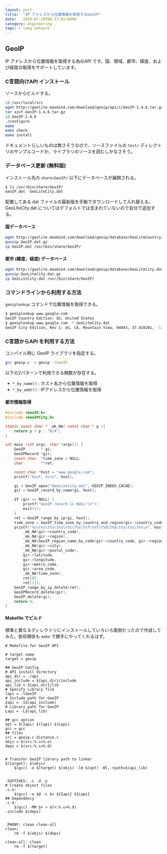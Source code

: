 ```yaml
---
layout: post
title:  "IP アドレスから位置情報を取得するGeoIP"
date:   2010-07-20T08:37:01+0900
category: engineering
tags: c-lang network
---
```


## GeoIP

IP アドレスから位置情報を取得する為のAPI です。国、領域、都市、緯度、および経度の取得をサポートしています。

### C言語向けAPI インストール

ソースからビルドする。

```sh
cd /usr/local/src
wget http://geolite.maxmind.com/download/geoip/api/c/GeoIP-1.4.6.tar.gz
tar xzvf GeoIP-1.4.6.tar.gz
cd GeoIP-1.4.6
./configure
make
make check
make install
```

ドキュメントらしいものは無さそうなので、ソースファイルの `test/` ディレクトリのサンプルコードか、ライブラリのソースを読むしかなさそう。

### データベース更新 (無料版)

インストール先の `share/GeoIP/` 以下にデータベースが展開される。

```sh
$ ls /usr/bin/share/GeoIP/
GeoIP.dat  GeoLiteCity.dat
```

配置してある dat ファイルの最新版を手動でダウンロードして入れ替える。GeoLiteCity.dat についてはデフォルトでは含まれていないので自分で追加する。

#### 国データベース

```sh
wget http://geolite.maxmind.com/download/geoip/database/GeoLiteCountry/GeoIP.dat.gz
gunzip GeoIP.dat.gz
cp GeoIP.dat /usr/bin/share/GeoIP/
```

#### 都市 (緯度，経度) データベース

```sh
wget http://geolite.maxmind.com/download/geoip/database/GeoLiteCity.dat.gz
gunzip GeoLiteCity.dat.gz
cp GeoListCity.dat /usr/bin/share/GeoIP/
```

### コマンドラインから利用する方法

`geoiplookup` コマンドで位置情報を取得できる。

```sh
$ geoiplookup www.google.com
GeoIP Country Edition: US, United States
$ geoiplookup www.google.com -f GeoLiteCity.dat
GeoIP City Edition, Rev 1: US, CA, Mountain View, 94043, 37.419201, -122.057404, 807, 650
```

### C言語からAPI を利用する方法

コンパイル時に GeoIP ライブラリを指定する。

```sh
gcc geoip.c -o geoip -lGeoIP
```

以下の2パターンで利用できる関数が存在する。

- `*_by_name()` : ホスト名から位置情報を取得
- `*_by_addr()` : IPアドレスから位置情報を取得


#### 都市情報取得

```c
#include <GeoIP.h>
#include <GeoIPCity.h>

static const char * _mk_NA( const char * p ){
    return p ? p : "N/A";
}

int main (int argc, char *argv[]) {
    GeoIP       * gi;
    GeoIPRecord *gir;
    const char  *time_zone = NULL;
    char        **ret;

    const char *host = "www.google.com";
    printf("host: %s\n", host);

    gi = GeoIP_open("GeoLiteCity.dat", GEOIP_INDEX_CACHE);
    gir = GeoIP_record_by_name(gi, host);

    if (gir == NULL) {
        printf("GeoIP record is NULL!\n");
        exit(1);
    }
    ret = GeoIP_range_by_ip(gi, host);
    time_zone = GeoIP_time_zone_by_country_and_region(gir->country_code, gir->region);
    printf("%s\t%s\t%s\t%s\t%s\t%s\t%f\t%f\t%d\t%d\t%s\t%s\t%s\n", host,
        _mk_NA(gir->country_code),
        _mk_NA(gir->region),
        _mk_NA(GeoIP_region_name_by_code(gir->country_code, gir->region)),
        _mk_NA(gir->city),
        _mk_NA(gir->postal_code),
        gir->latitude,
        gir->longitude,
        gir->metro_code,
        gir->area_code,
        _mk_NA(time_zone),
        ret[0],
        ret[1]);
    GeoIP_range_by_ip_delete(ret);
    GeoIPRecord_delete(gir);
    GeoIP_delete(gi);
    return 0;
}
```

#### Makefile でビルド

標準と異なるディレクトリにインストールしていろいろ面倒だったので作成してみた。依存関係も `make` で勝手にやってくれるはず。

```
# Makefile for GeoIP API

# target name
target = geoip

## GeoIP Config
# API install directory
api_dir = ./api
api_include = ${api_dir}/include
api_lib = ${api_dir}/lib
# Specify Library file
lapi = -lGeoIP
# Include path for GeoIP
Iapi = -I$(api_include)
# Library path for GeoIP
Lapi = -L$(api_lib)

## gcc option
opt = $(Iapi) $(lapi) $(Lapi)
gcc = gcc
## files
src = geoip.c distance.c
objs = $(src:%.c=%.o)
deps = $(src:%.c=%.d)


# Transfer GeoIP library path to linker
$(target): $(objs)
    $(gcc) -o $(target) $(objs) -lm $(opt) -Wl,-rpath=$(api_lib)


.SUFFIXES: .c .d .o
# Create object files
.c.o:
    $(gcc) -o $@ -c $< ${Iapi} ${Lapi}
## Dependency
.c.d:
    $(gcc) -MM $< > $(<:%.c=%.d)
-include $(deps)


.PHONY: clean clean-all
clean:
    rm -f $(objs) $(deps)

clean-all: clean
    rm -f $(target)
```

